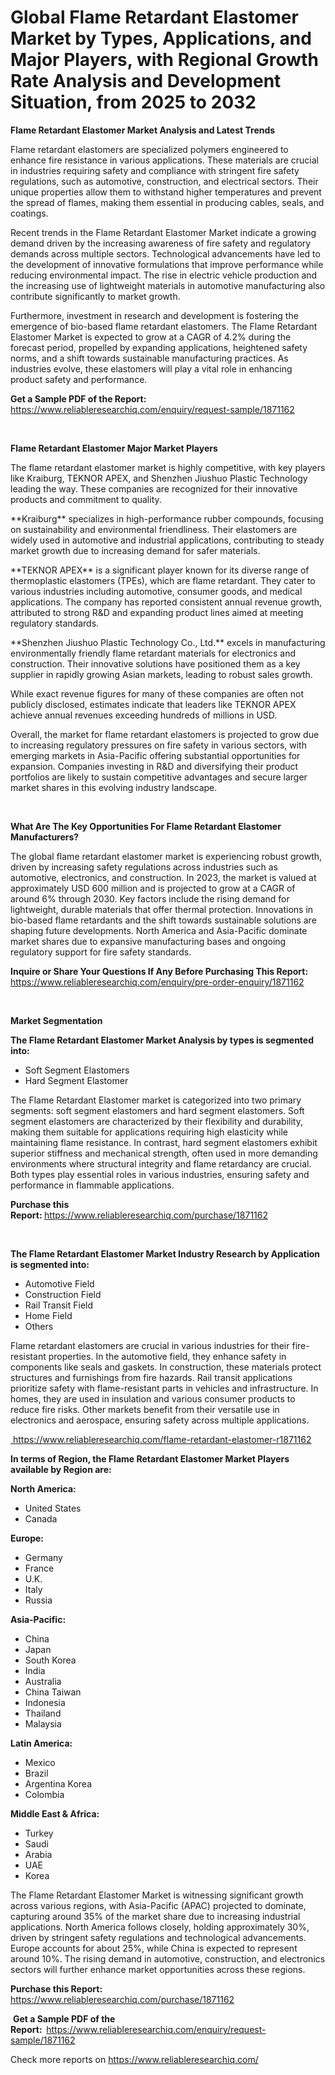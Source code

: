 <p><h1>Global Flame Retardant Elastomer Market by Types, Applications, and Major Players, with Regional Growth Rate Analysis and Development Situation, from 2025 to 2032</h1></p><p><strong>Flame Retardant Elastomer Market Analysis and Latest Trends</strong></p>
<p><p>Flame retardant elastomers are specialized polymers engineered to enhance fire resistance in various applications. These materials are crucial in industries requiring safety and compliance with stringent fire safety regulations, such as automotive, construction, and electrical sectors. Their unique properties allow them to withstand higher temperatures and prevent the spread of flames, making them essential in producing cables, seals, and coatings.</p><p>Recent trends in the Flame Retardant Elastomer Market indicate a growing demand driven by the increasing awareness of fire safety and regulatory demands across multiple sectors. Technological advancements have led to the development of innovative formulations that improve performance while reducing environmental impact. The rise in electric vehicle production and the increasing use of lightweight materials in automotive manufacturing also contribute significantly to market growth.</p><p>Furthermore, investment in research and development is fostering the emergence of bio-based flame retardant elastomers. The Flame Retardant Elastomer Market is expected to grow at a CAGR of 4.2% during the forecast period, propelled by expanding applications, heightened safety norms, and a shift towards sustainable manufacturing practices. As industries evolve, these elastomers will play a vital role in enhancing product safety and performance.</p></p>
<p><strong>Get a Sample PDF of the Report:&nbsp;</strong> <a href="https://www.reliableresearchiq.com/enquiry/request-sample/1871162?utm_campaign=3500&utm_medium=2&utm_source=Github&utm_content=ia&utm_term=03042025&utm_id=flame-retardant-elastomer">https://www.reliableresearchiq.com/enquiry/request-sample/1871162</a></p>
<p>&nbsp;</p>
<p><strong>Flame Retardant Elastomer Major Market Players</strong></p>
<p><p>The flame retardant elastomer market is highly competitive, with key players like Kraiburg, TEKNOR APEX, and Shenzhen Jiushuo Plastic Technology leading the way. These companies are recognized for their innovative products and commitment to quality.</p><p>**Kraiburg** specializes in high-performance rubber compounds, focusing on sustainability and environmental friendliness. Their elastomers are widely used in automotive and industrial applications, contributing to steady market growth due to increasing demand for safer materials. </p><p>**TEKNOR APEX** is a significant player known for its diverse range of thermoplastic elastomers (TPEs), which are flame retardant. They cater to various industries including automotive, consumer goods, and medical applications. The company has reported consistent annual revenue growth, attributed to strong R&D and expanding product lines aimed at meeting regulatory standards.</p><p>**Shenzhen Jiushuo Plastic Technology Co., Ltd.** excels in manufacturing environmentally friendly flame retardant materials for electronics and construction. Their innovative solutions have positioned them as a key supplier in rapidly growing Asian markets, leading to robust sales growth.</p><p>While exact revenue figures for many of these companies are often not publicly disclosed, estimates indicate that leaders like TEKNOR APEX achieve annual revenues exceeding hundreds of millions in USD. </p><p>Overall, the market for flame retardant elastomers is projected to grow due to increasing regulatory pressures on fire safety in various sectors, with emerging markets in Asia-Pacific offering substantial opportunities for expansion. Companies investing in R&D and diversifying their product portfolios are likely to sustain competitive advantages and secure larger market shares in this evolving industry landscape.</p></p>
<p>&nbsp;</p>
<p><strong>What Are The Key Opportunities For Flame Retardant Elastomer Manufacturers?</strong></p>
<p><p>The global flame retardant elastomer market is experiencing robust growth, driven by increasing safety regulations across industries such as automotive, electronics, and construction. In 2023, the market is valued at approximately USD 600 million and is projected to grow at a CAGR of around 6% through 2030. Key factors include the rising demand for lightweight, durable materials that offer thermal protection. Innovations in bio-based flame retardants and the shift towards sustainable solutions are shaping future developments. North America and Asia-Pacific dominate market shares due to expansive manufacturing bases and ongoing regulatory support for fire safety standards.</p></p>
<p><strong>Inquire or Share Your Questions If Any Before Purchasing This Report:</strong> <a href="https://www.reliableresearchiq.com/enquiry/pre-order-enquiry/1871162?utm_campaign=3500&utm_medium=2&utm_source=Github&utm_content=ia&utm_term=03042025&utm_id=flame-retardant-elastomer">https://www.reliableresearchiq.com/enquiry/pre-order-enquiry/1871162</a></p>
<p>&nbsp;</p>
<p><strong>Market Segmentation</strong></p>
<p><strong>The Flame Retardant Elastomer Market Analysis by types is segmented into:</strong></p>
<p><ul><li>Soft Segment Elastomers</li><li>Hard Segment Elastomer</li></ul></p>
<p><p>The Flame Retardant Elastomer market is categorized into two primary segments: soft segment elastomers and hard segment elastomers. Soft segment elastomers are characterized by their flexibility and durability, making them suitable for applications requiring high elasticity while maintaining flame resistance. In contrast, hard segment elastomers exhibit superior stiffness and mechanical strength, often used in more demanding environments where structural integrity and flame retardancy are crucial. Both types play essential roles in various industries, ensuring safety and performance in flammable applications.</p></p>
<p><strong>Purchase this Report:&nbsp;</strong><a href="https://www.reliableresearchiq.com/purchase/1871162?utm_campaign=3500&utm_medium=2&utm_source=Github&utm_content=ia&utm_term=03042025&utm_id=flame-retardant-elastomer">https://www.reliableresearchiq.com/purchase/1871162</a></p>
<p>&nbsp;</p>
<p><strong>The Flame Retardant Elastomer Market Industry Research by Application is segmented into:</strong></p>
<p><ul><li>Automotive Field</li><li>Construction Field</li><li>Rail Transit Field</li><li>Home Field</li><li>Others</li></ul></p>
<p><p>Flame retardant elastomers are crucial in various industries for their fire-resistant properties. In the automotive field, they enhance safety in components like seals and gaskets. In construction, these materials protect structures and furnishings from fire hazards. Rail transit applications prioritize safety with flame-resistant parts in vehicles and infrastructure. In homes, they are used in insulation and various consumer products to reduce fire risks. Other markets benefit from their versatile use in electronics and aerospace, ensuring safety across multiple applications.</p></p>
<p><a href="https://www.reliableresearchiq.com/flame-retardant-elastomer-r1871162?utm_campaign=3500&utm_medium=2&utm_source=Github&utm_content=ia&utm_term=03042025&utm_id=flame-retardant-elastomer">&nbsp;https://www.reliableresearchiq.com/flame-retardant-elastomer-r1871162</a></p>
<p><strong>In terms of Region, the Flame Retardant Elastomer Market Players available by Region are:</strong></p>
<p>
    <p> <strong> North America: </strong>
        <ul>
            <li>United States</li>
            <li>Canada</li>
        </ul>
        </p> 
    <p> <strong> Europe: </strong>
        <ul>
            <li>Germany</li>
            <li>France</li>
            <li>U.K.</li>
            <li>Italy</li>
            <li>Russia</li>
        </ul>
        </p> 
    <p> <strong> Asia-Pacific: </strong>
        <ul>
            <li>China</li>
            <li>Japan</li>
            <li>South Korea</li>
            <li>India</li>
            <li>Australia</li>
            <li>China Taiwan</li>
            <li>Indonesia</li>
            <li>Thailand</li>
            <li>Malaysia</li>
        </ul>
        </p> 
    <p> <strong> Latin America: </strong>
        <ul>
            <li>Mexico</li>
            <li>Brazil</li>
            <li>Argentina Korea</li>
            <li>Colombia</li>
        </ul>
        </p> 
    <p> <strong> Middle East & Africa: </strong>
        <ul>
            <li>Turkey</li>
            <li>Saudi</li>
            <li>Arabia</li>
            <li>UAE</li>
            <li>Korea</li>
        </ul>
    </p>
    </p>
<p><p>The Flame Retardant Elastomer Market is witnessing significant growth across various regions, with Asia-Pacific (APAC) projected to dominate, capturing around 35% of the market share due to increasing industrial applications. North America follows closely, holding approximately 30%, driven by stringent safety regulations and technological advancements. Europe accounts for about 25%, while China is expected to represent around 10%. The rising demand in automotive, construction, and electronics sectors will further enhance market opportunities across these regions.</p></p>
<p><strong>Purchase this Report: </strong><a href="https://www.reliableresearchiq.com/purchase/1871162?utm_campaign=3500&utm_medium=2&utm_source=Github&utm_content=ia&utm_term=03042025&utm_id=flame-retardant-elastomer">https://www.reliableresearchiq.com/purchase/1871162</a></p>
<p>&nbsp;<strong>Get a Sample PDF of the Report:&nbsp;&nbsp;</strong><a href="https://www.reliableresearchiq.com/enquiry/request-sample/1871162?utm_campaign=3500&utm_medium=2&utm_source=Github&utm_content=ia&utm_term=03042025&utm_id=flame-retardant-elastomer">https://www.reliableresearchiq.com/enquiry/request-sample/1871162</a></p>
<p><strong></strong></p>
<p>Check more reports on <a href="https://www.reliableresearchiq.com/?utm_campaign=3500&utm_medium=2&utm_source=Github&utm_content=ia&utm_term=03042025&utm_id=flame-retardant-elastomer">https://www.reliableresearchiq.com/</a></p>